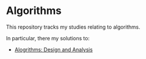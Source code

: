 # Algorithms

This repository tracks my studies relating to algorithms.

In particular, there my solutions to:

  - [Alogrithms: Design and Analysis](https://lagunita.stanford.edu/courses/course-v1:Engineering+Algorithms1+SelfPaced/about)


